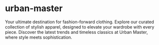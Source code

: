 # urban-master
 Your ultimate destination for fashion-forward clothing. Explore our curated collection of stylish apparel, designed to elevate your wardrobe with every piece. Discover the latest trends and timeless classics at Urban Master, where style meets sophistication.
